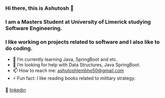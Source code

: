 
### Hi there, this is Ashutosh 👋
### I am a Masters Student at University of Limerick studying Software Engineering. 
### I like working on projects related to software and I also like to do coding.

- 🌱 I’m currently learning Java, SpringBoot and etc.
- 🤔 I’m looking for help with Data Structures, Java SpringBoot.
- 📫 How to reach me: ashutoshlembhe50@gmail.com
- ⚡ Fun fact: I like reading books related to military strategy.

👔 [linkedin]


[linkedin]:www.linkedin.com/in/ashutosh-lembhe-6b6b10159
